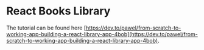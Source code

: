 # React Books Library

The tutorial can be found here  [https://dev.to/pawel/from-scratch-to-working-app-building-a-react-library-app-4bob](https://dev.to/pawel/from-scratch-to-working-app-building-a-react-library-app-4bob).
